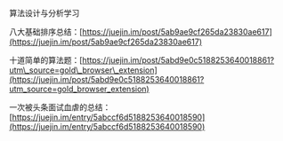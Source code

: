 算法设计与分析学习

八大基础排序总结：[https://juejin.im/post/5ab9ae9cf265da23830ae617](https://juejin.im/post/5ab9ae9cf265da23830ae617)

十道简单的算法题：[https://juejin.im/post/5abd9e0c5188253640018861?utm\_source=gold\_browser\_extension](https://juejin.im/post/5abd9e0c5188253640018861?utm_source=gold_browser_extension)

一次被头条面试血虐的总结：[https://juejin.im/entry/5abccf6d5188253640018590](https://juejin.im/entry/5abccf6d5188253640018590)



